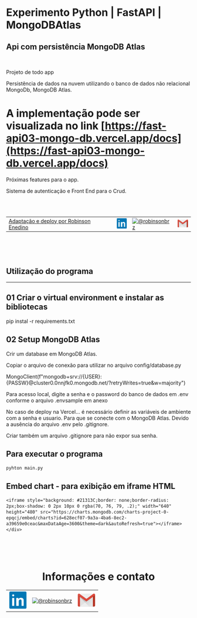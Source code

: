 

# Experimento Python | FastAPI | MongoDBAtlas


## Api com persistência MongoDB Atlas
<br>

Projeto de todo app

Persistência de dados na nuvem utilizando o banco de dados não relacional MongoDb, MongoDB Atlas.

# A implementação pode ser visualizada no link  [https://fast-api03-mongo-db.vercel.app/docs](https://fast-api03-mongo-db.vercel.app/docs)

Próximas features para o app.

Sistema de autenticação e Front End para o Crud.


<br><br>
  <div align="center">
    <table>
      </tr>
            <td>
                <a  href="https://www.linkedin.com/in/robinsonbrz/">
                Adaptação e deploy por Robinson Enedino
            </td>
        <td>
            <a  href="https://www.linkedin.com/in/robinsonbrz/">
            <img src="https://raw.githubusercontent.com/robinsonbrz/robinsonbrz/main/static/img/linkedin.png" width="30" height="30">
        </td>
        <td>
            <a  href="https://www.linkedin.com/in/robinsonbrz/">
            <img  src="https://avatars.githubusercontent.com/u/18150643?s=96&amp;v=4" alt="@robinsonbrz" width="30" height="30">
        </td>
        <td>
            <a href="mailto:robinsonbrz@gmail.com">
            <img src="https://raw.githubusercontent.com/robinsonbrz/robinsonbrz/main/static/img/gmail.png" width="30" height="30" ></a>
        </td>
      </tr>
    </table>
  </div>
  <br>

<br>
<br>

## Utilização do programa 
_______________________


## 01 Criar o virtual environment e instalar as bibliotecas
pip instal -r requirements.txt

## 02 Setup MongoDB Atlas
Crir um database em MongoDB Atlas.

Copiar o arquivo de conexão para utilizar no arquivo config/database.py

MongoClient(f"mongodb+srv://{USER}:{PASSW}@cluster0.0nnjfk0.mongodb.net/?retryWrites=true&w=majority")

Para acesso local, digite a senha e o password do banco de dados em .env conforme o arquivo .envsample em anexo

No caso de deploy na Vercel... é necessário definir as variáveis de ambiente com a senha e usuario. Para que se conecte com o MongoDB Atlas. Devido a ausência do arquivo .env pelo .gitignore.

Criar também um arquivo .gitignore para não expor sua senha.

## Para executar o programa
```
pyhton main.py
```

## Embed chart - para exibição em iframe HTML
```
<iframe style="background: #21313C;border: none;border-radius: 2px;box-shadow: 0 2px 10px 0 rgba(70, 76, 79, .2);" width="640" height="480" src="https://charts.mongodb.com/charts-project-0-epqcj/embed/charts?id=628ecf07-9a3a-4ba6-8ec2-a39659e0ceac&maxDataAge=3600&theme=dark&autoRefresh=true"></iframe>
</div>
```




<br>
<br>
<br>



<h1 align="center"> Informações e contato </h1> 
  <div align="center">
    <table>
        </tr>
            <td>
                <a  href="https://www.linkedin.com/in/robinsonbrz/">
                <img src="https://raw.githubusercontent.com/robinsonbrz/robinsonbrz/main/static/img/linkedin.png" width="50" height="50">
            </td>
            <td>
                <a  href="https://www.linkedin.com/in/robinsonbrz/">
                <img  src="https://avatars.githubusercontent.com/u/18150643?s=96&amp;v=4" alt="@robinsonbrz" width="30" height="30">
            </td>
            <td>
                <a href="https://www.enedino.com.br/contato">
                <img src="https://raw.githubusercontent.com/robinsonbrz/robinsonbrz/main/static/img/gmail.png" width="50" height="50">
            </td>
        </tr>
    </table> 
  </div>